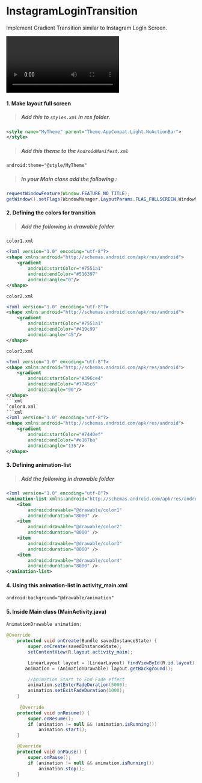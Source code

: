 # InstagramLoginTransition
Implement Gradient Transition similar to Instagram LogIn Screen.

![Demo](Demo/demo.mp4)

#### 1. Make layout full screen
> ##### Add this to `styles.xml` in res folder.
```xml
<style name="MyTheme" parent="Theme.AppCompat.Light.NoActionBar">
</style>
``` 
>##### Add this theme to the `AndroidManifest.xml`
```xml
android:theme="@style/MyTheme"
```
> ##### In your Main class add the following :
```java
requestWindowFeature(Window.FEATURE_NO_TITLE);
getWindow().setFlags(WindowManager.LayoutParams.FLAG_FULLSCREEN,WindowManager.LayoutParams.FLAG_FULLSCREEN);
```

#### 2. Defining the colors for transition
> ##### Add the following in drawable folder

`color1.xml`
```xml
<?xml version="1.0" encoding="utf-8"?>
<shape xmlns:android="http://schemas.android.com/apk/res/android">
    <gradient
        android:startColor="#7551a1"
        android:endColor="#516397"
        android:angle="0"/>
</shape>
```
`color2.xml`
```xml
<?xml version="1.0" encoding="utf-8"?>
<shape xmlns:android="http://schemas.android.com/apk/res/android">
    <gradient
        android:startColor="#7551a1"
        android:endColor="#419c99"
        android:angle="45"/>
</shape>
```
`color3.xml`
```xml
<?xml version="1.0" encoding="utf-8"?>
<shape xmlns:android="http://schemas.android.com/apk/res/android">
    <gradient
        android:startColor="#396ce4"
        android:endColor="#7745c6"
        android:angle="90"/>
</shape>
```xml
`color4.xml`
```xml
<?xml version="1.0" encoding="utf-8"?>
<shape xmlns:android="http://schemas.android.com/apk/res/android">
    <gradient
        android:startColor="#7440ef"
        android:endColor="#e167ba"
        android:angle="135"/>
</shape>
```

#### 3. Defining animation-list
> ##### Add the following in drawable folder
```xml
<?xml version="1.0" encoding="utf-8"?>
<animation-list xmlns:android="http://schemas.android.com/apk/res/android">
    <item
        android:drawable="@drawable/color1"
        android:duration="8000" />
    <item
        android:drawable="@drawable/color2"
        android:duration="8000" />
    <item
        android:drawable="@drawable/color3"
        android:duration="8000" />
    <item
        android:drawable="@drawable/color4"
        android:duration="8000" />
</animation-list>
```

#### 4. Using this animation-list in activity_main.xml
```xml
android:background="@drawable/animation"
```

#### 5. Inside Main class (MainActivity.java)
```java
AnimationDrawable animation;

@Override
    protected void onCreate(Bundle savedInstanceState) {
        super.onCreate(savedInstanceState);
        setContentView(R.layout.activity_main);

        LinearLayout layout = (LinearLayout) findViewById(R.id.layout);
       animation = (AnimationDrawable) layout.getBackground();

        //Animation Start to End Fade effect
        animation.setEnterFadeDuration(5000);
        animation.setExitFadeDuration(1000);
    }
    
     @Override
    protected void onResume() {
        super.onResume();
        if (animation != null && !animation.isRunning())
            animation.start();
    }

    @Override
    protected void onPause() {
        super.onPause();
        if (animation != null && animation.isRunning())
            animation.stop();
    }
```

